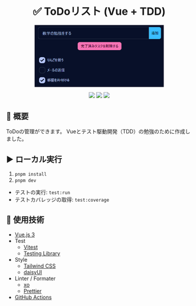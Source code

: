 <h1 align="center">✅ ToDoリスト (Vue + TDD)</h1>

<p align="center">
    <img src=".github/preview.webp" align="center" width="350px">
</p>

<p align="center">
    <img src="https://img.shields.io/github/actions/workflow/status/gsuke/vue-todolist-tdd/main.yaml?branch=main">
    <img src="https://img.shields.io/github/license/gsuke/vue-todolist-tdd">
    <img src="https://img.shields.io/github/repo-size/gsuke/vue-todolist-tdd">
</p>

## 💬 概要

ToDoの管理ができます。
Vueとテスト駆動開発（TDD）の勉強のために作成しました。

## ▶️ ローカル実行

1.  `pnpm install`
2.  `pnpm dev`

*   テストの実行: `test:run`
*   テストカバレッジの取得: `test:coverage`

## 🔧 使用技術

*   [Vue.js 3](https://ja.vuejs.org/)
*   Test
    *   [Vitest](https://vitest.dev/)
    *   [Testing Library](https://testing-library.com/)
*   Style
    *   [Tailwind CSS](https://tailwindcss.com/)
    *   [daisyUI](https://daisyui.com/)
*   Linter / Formater
    *   [xo](https://github.com/xojs/xo)
    *   [Prettier](https://prettier.io/)
*   [GitHub Actions](https://docs.github.com/ja/actions)
